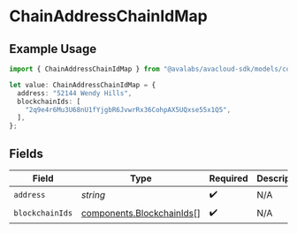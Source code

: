 # ChainAddressChainIdMap

## Example Usage

```typescript
import { ChainAddressChainIdMap } from "@avalabs/avacloud-sdk/models/components";

let value: ChainAddressChainIdMap = {
  address: "52144 Wendy Hills",
  blockchainIds: [
    "2q9e4r6Mu3U68nU1fYjgbR6JvwrRx36CohpAX5UQxse55x1Q5",
  ],
};
```

## Fields

| Field                                                                  | Type                                                                   | Required                                                               | Description                                                            |
| ---------------------------------------------------------------------- | ---------------------------------------------------------------------- | ---------------------------------------------------------------------- | ---------------------------------------------------------------------- |
| `address`                                                              | *string*                                                               | :heavy_check_mark:                                                     | N/A                                                                    |
| `blockchainIds`                                                        | [components.BlockchainIds](../../models/components/blockchainids.md)[] | :heavy_check_mark:                                                     | N/A                                                                    |